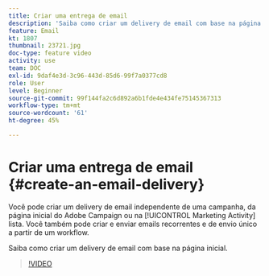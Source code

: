 ```yaml
---
title: Criar uma entrega de email
description: 'Saiba como criar um delivery de email com base na página inicial. '
feature: Email
kt: 1807
thumbnail: 23721.jpg
doc-type: feature video
activity: use
team: DOC
exl-id: 9daf4e3d-3c96-443d-85d6-99f7a0377cd8
role: User
level: Beginner
source-git-commit: 99f144fa2c6d892a6b1fde4e434fe75145367313
workflow-type: tm+mt
source-wordcount: '61'
ht-degree: 45%

---
```


# Criar uma entrega de email {#create-an-email-delivery}

Você pode criar um delivery de email independente de uma campanha, da página inicial do Adobe Campaign ou na [!UICONTROL Marketing Activity] lista. Você também pode criar e enviar emails recorrentes e de envio único a partir de um workflow.

Saiba como criar um delivery de email com base na página inicial.

>[!VIDEO](https://video.tv.adobe.com/v/23721?quality=12)
